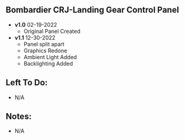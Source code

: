 ## Bombardier CRJ-Landing Gear Control Panel

- **v1.0** 02-19-2022
    - Original Panel Created
- **v1.1** 12-30-2022
    - Panel split apart
    - Graphics Redone
    - Ambient Light Added
    - Backlighting Added

## Left To Do:
  - N/A
	
## Notes:
  - N/A
